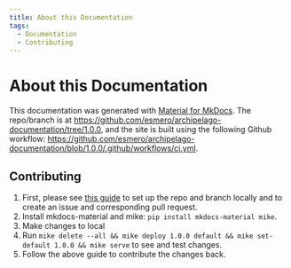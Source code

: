 ```yaml
---
title: About this Documentation
tags:
  - Documentation
  - Contributing
---
```


# About this Documentation

This documentation was generated with [Material for MkDocs](https://squidfunk.github.io/mkdocs-material/). The repo/branch is at <https://github.com/esmero/archipelago-documentation/tree/1.0.0>, and the site is built using the following Github workflow: <https://github.com/esmero/archipelago-documentation/blob/1.0.0/.github/workflows/ci.yml>.

## Contributing

1. First, please see [this guide](giveortake.md) to set up the repo and branch locally and to create an issue and corresponding pull request.
2. Install mkdocs-material and mike: `pip install mkdocs-material mike`.
3. Make changes to local
4. Run `mike delete --all && mike deploy 1.0.0 default && mike set-default 1.0.0 && mike serve` to see and test changes.
5. Follow the above guide to contribute the changes back.
